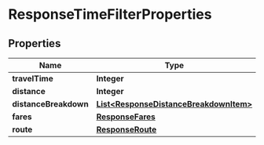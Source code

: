 
# ResponseTimeFilterProperties

## Properties
Name | Type | Description | Notes
------------ | ------------- | ------------- | -------------
**travelTime** | **Integer** |  |  [optional]
**distance** | **Integer** |  |  [optional]
**distanceBreakdown** | [**List&lt;ResponseDistanceBreakdownItem&gt;**](ResponseDistanceBreakdownItem.md) |  |  [optional]
**fares** | [**ResponseFares**](ResponseFares.md) |  |  [optional]
**route** | [**ResponseRoute**](ResponseRoute.md) |  |  [optional]



